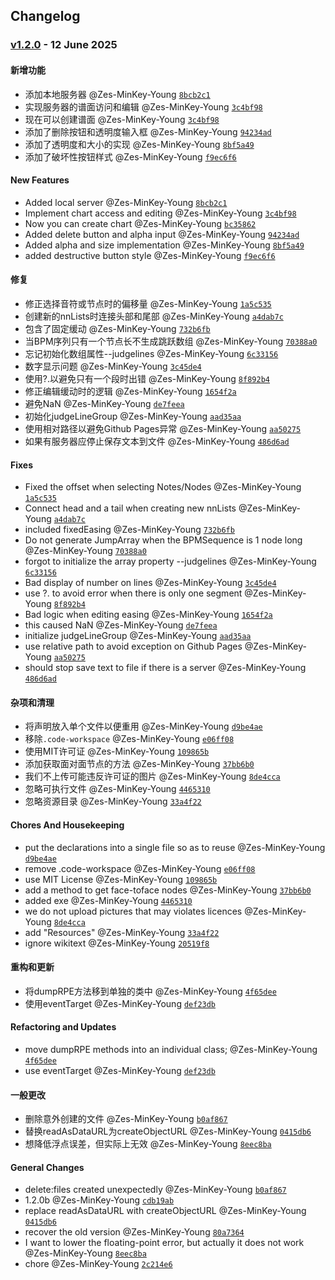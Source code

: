 ## Changelog




### [v1.2.0](https://github.com/Zes-Minkey-Young/kpa/compare/v1.1.0...v1.2.0) -  12 June 2025 

#### 新增功能

- 添加本地服务器 @Zes-MinKey-Young [`8bcb2c1`](https://github.com/Zes-Minkey-Young/kpa/commit/8bcb2c18872b16e5d10d184fc99b433a4aff6b5f)
- 实现服务器的谱面访问和编辑 @Zes-MinKey-Young [`3c4bf98`](https://github.com/Zes-Minkey-Young/kpa/commit/3c4bf984663e7f7809c1a5c1ba5a38127d8216e4)
- 现在可以创建谱面 @Zes-MinKey-Young [`3c4bf98`](https://github.com/Zes-Minkey-Young/kpa/commit/3c4bf984663e7f7809c1a5c1ba5a38127d8216e4)
- 添加了删除按钮和透明度输入框 @Zes-MinKey-Young [`94234ad`](https://github.com/Zes-Minkey-Young/kpa/commit/94234ad806a2bc1d4a09b9194e2610d03ea9c17e)
- 添加了透明度和大小的实现 @Zes-MinKey-Young [`8bf5a49`](https://github.com/Zes-Minkey-Young/kpa/commit/8bf5a49220c5be0adaada6f66184f8b4be76bdbe)
- 添加了破坏性按钮样式 @Zes-MinKey-Young [`f9ec6f6`](https://github.com/Zes-Minkey-Young/kpa/commit/f9ec6f60a53979cfe42660296561dcba8cdb5de4)

#### New Features

- Added local server @Zes-MinKey-Young [`8bcb2c1`](https://github.com/Zes-Minkey-Young/kpa/commit/8bcb2c18872b16e5d10d184fc99b433a4aff6b5f)
- Implement chart access and editing @Zes-MinKey-Young [`3c4bf98`](https://github.com/Zes-Minkey-Young/kpa/commit/3c4bf984663e7f7809c1a5c1ba5a38127d8216e4)
- Now you can create chart @Zes-MinKey-Young [`bc35862`](https://github.com/Zes-Minkey-Young/kpa/commit/bc358629bc2e45fe0142405ae63b680dc42d1f55)
- Added delete button and alpha input @Zes-MinKey-Young [`94234ad`](https://github.com/Zes-Minkey-Young/kpa/commit/94234ad806a2bc1d4a09b9194e2610d03ea9c17e)
- Added alpha and size implementation @Zes-MinKey-Young [`8bf5a49`](https://github.com/Zes-Minkey-Young/kpa/commit/8bf5a49220c5be0adaada6f66184f8b4be76bdbe)
- added destructive button style @Zes-MinKey-Young [`f9ec6f6`](https://github.com/Zes-Minkey-Young/kpa/commit/f9ec6f60a53979cfe42660296561dcba8cdb5de4)

#### 修复

- 修正选择音符或节点时的偏移量 @Zes-MinKey-Young [`1a5c535`](https://github.com/Zes-Minkey-Young/kpa/commit/1a5c5350d9618be4e1f93a42187da9ab840e3a60)
- 创建新的nnLists时连接头部和尾部 @Zes-MinKey-Young [`a4dab7c`](https://github.com/Zes-Minkey-Young/kpa/commit/a4dab7cbbdec0a5ede8845e5e04ca53a472be6b9)
- 包含了固定缓动 @Zes-MinKey-Young [`732b6fb`](https://github.com/Zes-Minkey-Young/kpa/commit/732b6fba9139421151503430ade52d6aaccfacac)
- 当BPM序列只有一个节点长不生成跳跃数组 @Zes-MinKey-Young [`70388a0`](https://github.com/Zes-Minkey-Young/kpa/commit/70388a0cb7c78120e6702a3c8faec7f1fc3a3814)
- 忘记初始化数组属性--judgelines @Zes-MinKey-Young [`6c33156`](https://github.com/Zes-Minkey-Young/kpa/commit/6c331569b4fc1239b4f83db20292e51d46edf6f3)
- 数字显示问题 @Zes-MinKey-Young [`3c45de4`](https://github.com/Zes-Minkey-Young/kpa/commit/3c45de4a9eca04b7031f85418e3f4bd01ab75e52)
- 使用?.以避免只有一个段时出错 @Zes-MinKey-Young [`8f892b4`](https://github.com/Zes-Minkey-Young/kpa/commit/8f892b4e0bacfd5830c8a7415876697c2929c5df)
- 修正编辑缓动时的逻辑 @Zes-MinKey-Young [`1654f2a`](https://github.com/Zes-Minkey-Young/kpa/commit/1654f2a499a442e95c980d0505a19e60c3c0dfcc)
- 避免NaN @Zes-MinKey-Young [`de7feea`](https://github.com/Zes-Minkey-Young/kpa/commit/de7feea382cd99197a85d1790ca92b59d3980ee1)
- 初始化judgeLineGroup @Zes-MinKey-Young [`aad35aa`](https://github.com/Zes-Minkey-Young/kpa/commit/aad35aa84c689799769f2ecd4372f9633ff37fe5)
- 使用相对路径以避免Github Pages异常 @Zes-MinKey-Young [`aa50275`](https://github.com/Zes-Minkey-Young/kpa/commit/aa50275b3201ac42470158eebfaea1db749a6653)
- 如果有服务器应停止保存文本到文件 @Zes-MinKey-Young [`486d6ad`](https://github.com/Zes-Minkey-Young/kpa/commit/486d6ad5c0c58b874803e9f40db85d71350ee67c)

#### Fixes

- Fixed the offset when selecting Notes/Nodes @Zes-MinKey-Young [`1a5c535`](https://github.com/Zes-Minkey-Young/kpa/commit/1a5c5350d9618be4e1f93a42187da9ab840e3a60) 
- Connect head and a tail when creating new nnLists @Zes-MinKey-Young [`a4dab7c`](https://github.com/Zes-Minkey-Young/kpa/commit/a4dab7cbbdec0a5ede8845e5e04ca53a472be6b9) 
- included fixedEasing @Zes-MinKey-Young [`732b6fb`](https://github.com/Zes-Minkey-Young/kpa/commit/732b6fba9139421151503430ade52d6aaccfacac) 
- Do not generate JumpArray when the BPMSequence is 1 node long @Zes-MinKey-Young [`70388a0`](https://github.com/Zes-Minkey-Young/kpa/commit/70388a0cb7c78120e6702a3c8faec7f1fc3a3814) 
- forgot to initialize the array property --judgelines @Zes-MinKey-Young [`6c33156`](https://github.com/Zes-Minkey-Young/kpa/commit/6c331569b4fc1239b4f83db20292e51d46edf6f3) 
- Bad display of number on lines @Zes-MinKey-Young [`3c45de4`](https://github.com/Zes-Minkey-Young/kpa/commit/3c45de4a9eca04b7031f85418e3f4bd01ab75e52) 
- use ?. to avoid error when there is only one segment @Zes-MinKey-Young [`8f892b4`](https://github.com/Zes-Minkey-Young/kpa/commit/8f892b4e0bacfd5830c8a7415876697c2929c5df) 
- Bad logic when editing easing @Zes-MinKey-Young [`1654f2a`](https://github.com/Zes-Minkey-Young/kpa/commit/1654f2a499a442e95c980d0505a19e60c3c0dfcc) 
- this caused NaN @Zes-MinKey-Young [`de7feea`](https://github.com/Zes-Minkey-Young/kpa/commit/de7feea382cd99197a85d1790ca92b59d3980ee1) 
- initialize judgeLineGroup @Zes-MinKey-Young [`aad35aa`](https://github.com/Zes-Minkey-Young/kpa/commit/aad35aa84c689799769f2ecd4372f9633ff37fe5) 
- use relative path to avoid exception on Github Pages @Zes-MinKey-Young [`aa50275`](https://github.com/Zes-Minkey-Young/kpa/commit/aa50275b3201ac42470158eebfaea1db749a6653) 
- should stop save text to file if there is a server @Zes-MinKey-Young [`486d6ad`](https://github.com/Zes-Minkey-Young/kpa/commit/486d6ad5c0c58b874803e9f40db85d71350ee67c) 

#### 杂项和清理

- 将声明放入单个文件以便重用 @Zes-MinKey-Young [`d9be4ae`](https://github.com/Zes-Minkey-Young/kpa/commit/d9be4ae0be03adfb46cbf597495392e5e6dcb18c)
- 移除`.code-workspace` @Zes-MinKey-Young [`e06ff08`](https://github.com/Zes-Minkey-Young/kpa/commit/e06ff089025d59a328272fb9d3e9952c3000db51)
- 使用MIT许可证 @Zes-MinKey-Young [`109865b`](https://github.com/Zes-Minkey-Young/kpa/commit/109865b8db9c0f0bce935fc6eb7e96bbc7aee123)
- 添加获取面对面节点的方法 @Zes-MinKey-Young [`37bb6b0`](https://github.com/Zes-Minkey-Young/kpa/commit/37bb6b00791177e8bb24808634680835d81ea3ee)
- 我们不上传可能违反许可证的图片 @Zes-MinKey-Young [`8de4cca`](https://github.com/Zes-Minkey-Young/kpa/commit/8de4cca93c8b489c8087629f576f6d90afee7817)
- 忽略可执行文件 @Zes-MinKey-Young [`4465310`](https://github.com/Zes-Minkey-Young/kpa/commit/4465310aab17999db32b6b34b14d679d19810164)
- 忽略资源目录 @Zes-MinKey-Young [`33a4f22`](https://github.com/Zes-Minkey-Young/kpa/commit/33a4f227c1d5869b52b79823719af19e89805aff)

#### Chores And Housekeeping

- put the declarations into a single file so as to reuse @Zes-MinKey-Young [`d9be4ae`](https://github.com/Zes-Minkey-Young/kpa/commit/d9be4ae0be03adfb46cbf597495392e5e6dcb18c)
- remove .code-workspace @Zes-MinKey-Young [`e06ff08`](https://github.com/Zes-Minkey-Young/kpa/commit/e06ff089025d59a328272fb9d3e9952c3000db51)
- use MIT License @Zes-MinKey-Young [`109865b`](https://github.com/Zes-Minkey-Young/kpa/commit/109865b8db9c0f0bce935fc6eb7e96bbc7aee123)
- add a method to get face-toface nodes @Zes-MinKey-Young [`37bb6b0`](https://github.com/Zes-Minkey-Young/kpa/commit/37bb6b00791177e8bb24808634680835d81ea3ee)
- added exe @Zes-MinKey-Young [`4465310`](https://github.com/Zes-Minkey-Young/kpa/commit/4465310aab17999db32b6b34b14d679d19810164)
- we do not upload pictures that may violates licences @Zes-MinKey-Young [`8de4cca`](https://github.com/Zes-Minkey-Young/kpa/commit/8de4cca93c8b489c8087629f576f6d90afee7817)
- add "Resources" @Zes-MinKey-Young [`33a4f22`](https://github.com/Zes-Minkey-Young/kpa/commit/33a4f227c1d5869b52b79823719af19e89805aff)
- ignore wikitext @Zes-MinKey-Young [`20519f8`](https://github.com/Zes-Minkey-Young/kpa/commit/20519f89695f8c50520da5cb1dd0d02068c2b7b8)

#### 重构和更新

- 将dumpRPE方法移到单独的类中 @Zes-MinKey-Young [`4f65dee`](https://github.com/Zes-Minkey-Young/kpa/commit/4f65deea9a7adc00447f490eea5b0e34fd2d4bce)
- 使用eventTarget @Zes-MinKey-Young [`def23db`](https://github.com/Zes-Minkey-Young/kpa/commit/def23db0fb698461fb77d849a9dea1b38ff1a857)

#### Refactoring and Updates

- move dumpRPE methods into an individual class; @Zes-MinKey-Young [`4f65dee`](https://github.com/Zes-Minkey-Young/kpa/commit/4f65deea9a7adc00447f490eea5b0e34fd2d4bce)
- use eventTarget @Zes-MinKey-Young [`def23db`](https://github.com/Zes-Minkey-Young/kpa/commit/def23db0fb698461fb77d849a9dea1b38ff1a857)

#### 一般更改

- 删除意外创建的文件 @Zes-MinKey-Young [`b0af867`](https://github.com/Zes-Minkey-Young/kpa/commit/b0af867fcfbcd29ca06fbcb688b567b8f9199ebf)
- 替换readAsDataURL为createObjectURL @Zes-MinKey-Young [`0415db6`](https://github.com/Zes-Minkey-Young/kpa/commit/0415db61a7dd835a483972fd59c1d8bd2bd72d98)
- 想降低浮点误差，但实际上无效 @Zes-MinKey-Young [`8eec8ba`](https://github.com/Zes-Minkey-Young/kpa/commit/8eec8ba08277816ba5a3ee1f7a866fd2497293f7)


#### General Changes

- delete:files created unexpectedly @Zes-MinKey-Young [`b0af867`](https://github.com/Zes-Minkey-Young/kpa/commit/b0af867fcfbcd29ca06fbcb688b567b8f9199ebf)
- 1.2.0b @Zes-MinKey-Young [`cdb19ab`](https://github.com/Zes-Minkey-Young/kpa/commit/cdb19ab310a916d7d95fbe50ae10f82d07855f4e)
- replace readAsDataURL with createObjectURL @Zes-MinKey-Young [`0415db6`](https://github.com/Zes-Minkey-Young/kpa/commit/0415db61a7dd835a483972fd59c1d8bd2bd72d98)
- recover the old version @Zes-MinKey-Young [`80a7364`](https://github.com/Zes-Minkey-Young/kpa/commit/80a736443a073c53389485d3002dd5a04af4eca4)
- I want to lower the floating-point error, but actually it does not work @Zes-MinKey-Young [`8eec8ba`](https://github.com/Zes-Minkey-Young/kpa/commit/8eec8ba08277816ba5a3ee1f7a866fd2497293f7)
- chore @Zes-MinKey-Young [`2c214e6`](https://github.com/Zes-Minkey-Young/kpa/commit/2c214e69df15125a426321ebbc0fa5ac0cc133f0)
